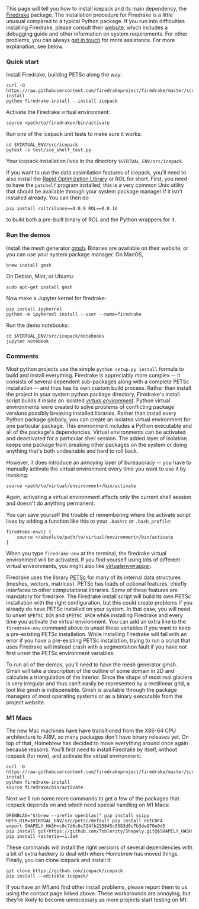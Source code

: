 <!--
.. title: Install
.. slug: install
.. date: 2020-09-14 13:40:48 UTC-07:00
.. tags:
.. category:
.. link:
.. description:
.. type: text
.. hidetitle: True
-->

This page will tell you how to install icepack and its main dependency, the [Firedrake](https://firedrakeproject.org) package.
The installation procedure for Firedrake is a little unusual compared to a typical Python package.
If you run into difficulties installing Firedrake, please consult their [website](https://firedrakeproject.org/download.html#system-requirements), which includes a debugging guide and other information on system requirements.
For other problems, you can always [get in touch](/contact/) for more assistance.
For more explanation, see below.

### Quick start

Install Firedrake, building PETSc along the way:

```shell
curl -O https://raw.githubusercontent.com/firedrakeproject/firedrake/master/scripts/firedrake-install
python firedrake-install --install icepack
```

Activate the Firedrake virtual environment:

```shell
source <path/to/firedrake>/bin/activate
```

Run one of the icepack unit tests to make sure it works:

```shell
cd $VIRTUAL_ENV/src/icepack
pytest -s test/ice_shelf_test.py
```

Your icepack installation lives in the directory `$VIRTUAL_ENV/src/icepack`.

If you want to use the data assimilation features of icepack, you'll need to also install the [Rapid Optimization Library](https://trilinos.github.io/rol.html) or ROL for short.
First, you need to have the `patchelf` program installed; this is a very common Unix utility that should be available through your system package manager if it isn't installed already.
You can then do
```shell
pip install roltrilinos==0.0.9 ROL==0.0.16
```
to build both a pre-built binary of ROL and the Python wrappers for it.


### Run the demos

Install the mesh generator [gmsh](http://gmsh.info/).
Binaries are available on their website, or you can use your system package manager.
On MacOS,

```shell
brew install gmsh
```

On Debian, Mint, or Ubuntu:

```shell
sudo apt-get install gmsh
```

Now make a Jupyter kernel for firedrake:

```shell
pip install ipykernel
python -m ipykernel install --user --name=firedrake
```

Run the demo notebooks:

```shell
cd $VIRTUAL_ENV/src/icepack/notebooks
jupyter notebook
```

### Comments

Most python projects use the simple `python setup.py install` formula to build and install everything.
Firedrake is appreciably more complex -- it consists of several dependent sub-packages along with a complete PETSc installation -- and thus has its own custom build process.
Rather than install the project in your system python package directory, Firedrake's install script builds it inside an isolated [*virtual environment*](https://docs.python.org/3/tutorial/venv.html).
Python virtual environments were created to solve problems of conflicting package versions possibly breaking installed libraries.
Rather than install every Python package globally, you can create an isolated virtual environment for one particular package.
This environment includes a Python executable and all of the package's dependencies.
Virtual environments can be activated and deactivated for a particular shell session.
The added layer of isolation keeps one package from breaking other packages on the system or doing anything that's both undesirable and hard to roll back.

However, it does introduce an annoying layer of bureaucracy -- you have to manually activate the virtual environment every time you want to use it by invoking:

```shell
source <path/to/virtual/environment>/bin/activate
```

Again, activating a virtual environment affects only the current shell session and doesn't do anything permanent.

You can save yourself the trouble of remembering where the activate script lives by adding a function like this to your `.bashrc` or `.bash_profile`:

```shell
firedrake-env() {
    source </absolute/path/to/virtual/environment>/bin/activate
}
```

When you type `firedrake-env` at the terminal, the firedrake virtual environment will be activated.
If you find yourself using lots of different virtual environments, you might also like [virtualenvwrapper](https://virtualenvwrapper.readthedocs.io/en/latest/).

Firedrake uses the library [PETSc](https://www.mcs.anl.gov/petsc/) for many of its internal data structures (meshes, vectors, matrices).
PETSc has loads of optional features, chiefly interfaces to other computational libraries.
Some of these features are mandatory for firedrake.
The Firedrake install script will build its own PETSc installation with the right configuration, but this could create problems if you already do have PETSc installed on your system.
In that case, you will need to unset `$PETSC_DIR` and `$PETSC_ARCH` while installing Firedrake and every time you activate the virtual environment.
You can add an extra line to the `firedrake-env` command above to unset these variables if you want to keep a pre-existing PETSc installation.
While installing Firedrake will fail with an error if you have a pre-existing PETSc installation, trying to run a script that uses Firedrake will instead crash with a segmentation fault if you have not first unset the PETSc environment variables.

To run all of the demos, you'll need to have the mesh generator gmsh.
Gmsh will take a description of the outline of some domain in 2D and calculate a triangulation of the interior.
Since the shape of most real glaciers is very irregular and thus can't easily be represented by a rectilinear grid, a tool like gmsh is indispensible.
Gmsh is available through the package managers of most operating systems or as a binary executable from the project website.

### M1 Macs

The new Mac machines have have transitioned from the X86-64 CPU architecture to ARM, so many packages don't have binary releases yet.
On top of that, Homebrew has decided to move everything around once again because reasons.
You'll first need to install Firedrake by itself, without icepack (for now), and activate the virtual environment:

```shell
curl -O https://raw.githubusercontent.com/firedrakeproject/firedrake/master/scripts/firedrake-install
python firedrake-install
source firedrake/bin/activate
```

Next we'll run some more commands to get a few of the packages that icepack depends on and which need special handling on M1 Macs:

```shell
OPENBLAS="$(brew --prefix openblas)" pip install scipy
HDF5_DIR=$VIRTUAL_ENV/src/petsc/default pip install netCDF4
export SHAPELY_HASH=c0c7d6c6c724fb295845c0583d0c7b3de870e0d5
pip install git+https://github.com/Toblerity/Shapely.git@$SHAPELY_HASH
pip install rasterio==1.3a4
```

These commands will install the right versions of several dependencies with a bit of extra hackery to deal with where Homebrew has moved things.
Finally, you can clone icepack and install it:

```shell
git clone https://github.com/icepack/icepack
pip install --editable icepack/
```

If you have an M1 and find other install problems, please report them to us using the contact page linked above.
These workarounds are annoying, but they're likely to become unnecessary as more projects start testing on M1.
